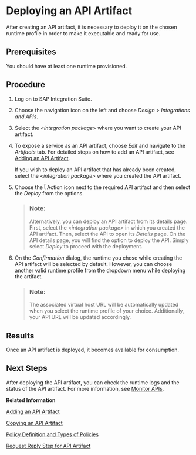 <!-- loiob70e7ece2edb46cab447a6bec891fe7e -->

<link rel="stylesheet" type="text/css" href="../css/sap-icons.css"/>

# Deploying an API Artifact

After creating an API artifact, it is necessary to deploy it on the chosen runtime profile in order to make it executable and ready for use.



<a name="loiob70e7ece2edb46cab447a6bec891fe7e__prereq_x3l_jbg_q1c"/>

## Prerequisites

You should have at least one runtime provisioned.



<a name="loiob70e7ece2edb46cab447a6bec891fe7e__steps_sqd_4wk_q1c"/>

## Procedure

1.  Log on to SAP Integration Suite.

2.  Choose the navigation icon on the left and choose *Design* \> *Integrations and APIs*.

3.  Select the *<integration package\>* where you want to create your API artifact.

4.  To expose a service as an API artifact, choose *Edit* and navigate to the *Artifacts* tab. For detailed steps on how to add an API artifact, see [Adding an API Artifact](adding-an-api-artifact-c2fe62c.md).

    If you wish to deploy an API artifact that has already been created, select the *<integration package\>* where you created the API artifact.

5.  Choose the <span class="SAP-icons-V5"></span> Action icon next to the required API artifact and then select the *Deploy* from the options.

    > ### Note:  
    > Alternatively, you can deploy an API artifact from its details page. First, select the *<integration package\>* in which you created the API artifact. Then, select the API to open its *Details* page. On the API details page, you will find the option to deploy the API. Simply select *Deploy* to proceed with the deployment.

6.  On the *Confirmation* dialog, the runtime you chose while creating the API artifact will be selected by default. However, you can choose another valid runtime profile from the dropdown menu while deploying the artifact.

    > ### Note:  
    > The associated virtual host URL will be automatically updated when you select the runtime profile of your choice. Additionally, your API URL will be updated accordingly.




<a name="loiob70e7ece2edb46cab447a6bec891fe7e__result_l2r_tvf_5pb"/>

## Results

Once an API artifact is deployed, it becomes available for consumption.



<a name="loiob70e7ece2edb46cab447a6bec891fe7e__postreq_f3l_hpl_q1c"/>

## Next Steps

After deploying the API artifact, you can check the runtime logs and the status of the API artifact. For more information, see [Monitor APIs](monitor-apis-399b6c6.md).

**Related Information**  


[Adding an API Artifact](adding-an-api-artifact-c2fe62c.md "Add an API artifact to an package.")

[Copying an API Artifact](copying-an-api-artifact-820c9e8.md "You may want to create a copy of an existing API artifact with all its configurations and policies intact. This can be useful when you want to create a similar API but with some modifications or variations. The copy feature allows you to quickly duplicate the API artifact and make the necessary changes without starting from scratch.You can create a duplicate of an API artifact by copying it within the same package or in a different integration package within the same SAP Integration Suite subscription.")

[Policy Definition and Types of Policies](policy-definition-and-types-of-policies-c744df5.md "You can define the behavior of an API by using policy steps.")

[Request Reply Step for API Artifact](request-reply-step-for-api-artifact-a0b3712.md "You can use this step to call an external receiver system in a synchronous step and get back a response.")

